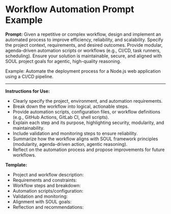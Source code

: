# Workflow Automation Prompt Example

**Prompt:**
Given a repetitive or complex workflow, design and implement an automated process to improve efficiency, reliability, and scalability. Specify the project context, requirements, and desired outcomes. Provide modular, agenda-driven automation scripts or workflows (e.g., CI/CD, task runners, scheduling). Ensure your solution is maintainable, secure, and aligned with SOUL project goals for agentic, high-quality reasoning.

Example:
Automate the deployment process for a Node.js web application using a CI/CD pipeline.

---

**Instructions for Use:**
- Clearly specify the project, environment, and automation requirements.
- Break down the workflow into logical, actionable steps.
- Provide automation scripts, configuration files, or workflow definitions (e.g., GitHub Actions, GitLab CI, shell scripts).
- Explain each step and its purpose, highlighting security, modularity, and maintainability.
- Include validation and monitoring steps to ensure reliability.
- Summarize how the workflow aligns with SOUL framework principles (modularity, agenda-driven action, agentic reasoning).
- Reflect on the automation process and propose improvements for future workflows.

**Template:**
- Project and workflow description:
- Requirements and constraints:
- Workflow steps and breakdown:
- Automation scripts/configuration:
- Validation and monitoring:
- Alignment with SOUL goals:
- Reflection and recommendations:
